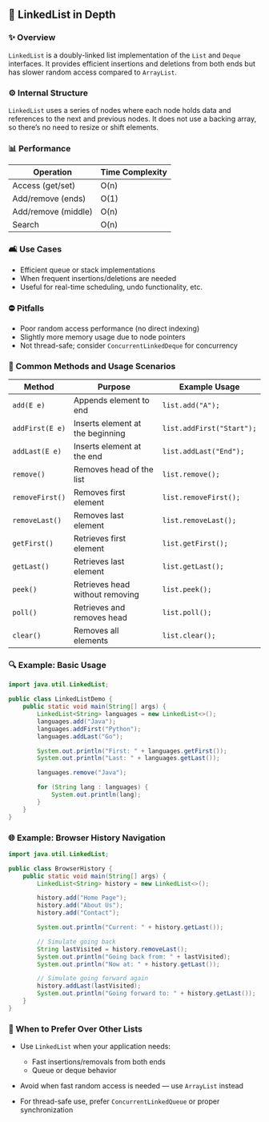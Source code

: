 ## 📘 LinkedList in Depth

### ✨ Overview

`LinkedList` is a doubly-linked list implementation of the `List` and `Deque` interfaces. It provides efficient insertions and deletions from both ends but has slower random access compared to `ArrayList`.

### ⚙️ Internal Structure

`LinkedList` uses a series of nodes where each node holds data and references to the next and previous nodes. It does not use a backing array, so there’s no need to resize or shift elements.

### 📊 Performance

| Operation           | Time Complexity |
| ------------------- | --------------- |
| Access (get/set)    | O(n)            |
| Add/remove (ends)   | O(1)            |
| Add/remove (middle) | O(n)            |
| Search              | O(n)            |

### 🛋️ Use Cases

* Efficient queue or stack implementations
* When frequent insertions/deletions are needed
* Useful for real-time scheduling, undo functionality, etc.

### ⛔ Pitfalls

* Poor random access performance (no direct indexing)
* Slightly more memory usage due to node pointers
* Not thread-safe; consider `ConcurrentLinkedDeque` for concurrency

### 🔧 Common Methods and Usage Scenarios

| Method          | Purpose                          | Example Usage             |
| --------------- | -------------------------------- | ------------------------- |
| `add(E e)`      | Appends element to end           | `list.add("A");`          |
| `addFirst(E e)` | Inserts element at the beginning | `list.addFirst("Start");` |
| `addLast(E e)`  | Inserts element at the end       | `list.addLast("End");`    |
| `remove()`      | Removes head of the list         | `list.remove();`          |
| `removeFirst()` | Removes first element            | `list.removeFirst();`     |
| `removeLast()`  | Removes last element             | `list.removeLast();`      |
| `getFirst()`    | Retrieves first element          | `list.getFirst();`        |
| `getLast()`     | Retrieves last element           | `list.getLast();`         |
| `peek()`        | Retrieves head without removing  | `list.peek();`            |
| `poll()`        | Retrieves and removes head       | `list.poll();`            |
| `clear()`       | Removes all elements             | `list.clear();`           |

### 🔍 Example: Basic Usage

```java
import java.util.LinkedList;

public class LinkedListDemo {
    public static void main(String[] args) {
        LinkedList<String> languages = new LinkedList<>();
        languages.add("Java");
        languages.addFirst("Python");
        languages.addLast("Go");

        System.out.println("First: " + languages.getFirst());
        System.out.println("Last: " + languages.getLast());

        languages.remove("Java");

        for (String lang : languages) {
            System.out.println(lang);
        }
    }
}
```

### 🌐 Example: Browser History Navigation

```java
import java.util.LinkedList;

public class BrowserHistory {
    public static void main(String[] args) {
        LinkedList<String> history = new LinkedList<>();

        history.add("Home Page");
        history.add("About Us");
        history.add("Contact");

        System.out.println("Current: " + history.getLast());

        // Simulate going back
        String lastVisited = history.removeLast();
        System.out.println("Going back from: " + lastVisited);
        System.out.println("Now at: " + history.getLast());

        // Simulate going forward again
        history.addLast(lastVisited);
        System.out.println("Going forward to: " + history.getLast());
    }
}
```

### 🔄 When to Prefer Over Other Lists

* Use `LinkedList` when your application needs:

  * Fast insertions/removals from both ends
  * Queue or deque behavior
* Avoid when fast random access is needed — use `ArrayList` instead
* For thread-safe use, prefer `ConcurrentLinkedQueue` or proper synchronization
